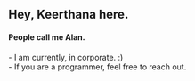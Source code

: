 <h2>Hey, Keerthana here.</h2>     
<h4>People call me Alan.</h4>     
<p>- I am currently, in corporate. :)<br>- If you are a programmer, feel free to reach out.</p>       
<!---       
keerthana5958v/keerthana5958v is a ✨ special ✨ repository because its `README.md` (this file) appears on your GitHub profile. 
You can click the Preview link to take a look at your changes.   
--->   
 
